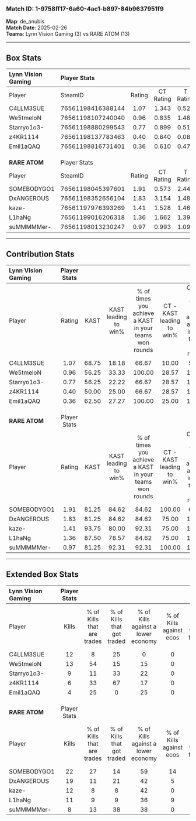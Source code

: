 ### Match ID: 1-9758ff17-6a60-4ac1-b897-84b9637951f9  
**Map**: de_anubis  
**Match Date**: 2025-02-26  
**Teams**: Lynn Vision Gaming (3) vs RARE ATOM (13)  

---  

## Box Stats  

| **Lynn Vision Gaming** | Player Stats      |        |           |          |       |       |       |         |        |      |     |
| :- | :- | :-: | :-: | :-: | :-: | :-: | :-: | :-: | :-: | :-: | :-: |
| Player                 | SteamID           | Rating | CT Rating | T Rating | KAST  |  ADR  | Kills | Assists | Deaths | K/D  | HS% |
| C4LLM3SUE              | 76561198416388144 |  1.07  |   1.343   |  0.529   | 68.75 | 85.8  |  12   |    3    |   13   | 0.92 | 33  |
| We5tmeloN              | 76561198107240040 |  0.96  |   0.835   |  1.486   | 56.25 | 65.8  |  13   |    2    |   13   | 1.00 | 53  |
| Starryo1o3-            | 76561198880299543 |  0.77  |   0.899   |  0.517   | 56.25 | 89.6  |   9   |    4    |   15   | 0.60 | 44  |
| z4KR1114               | 76561198137783463 |  0.40  |   0.640   |  0.086   | 50.00 | 45.2  |   6   |    1    |   15   | 0.40 | 50  |
| Emil1aQAQ              | 76561198816731401 |  0.36  |   0.610   |  0.479   | 62.50 | 43.5  |   4   |    4    |   16   | 0.25 | 25  |
|                        |                   |        |           |          |       |       |       |         |        |      |     |
|                        |                   |        |           |          |       |       |       |         |        |      |     |
|                        |                   |        |           |          |       |       |       |         |        |      |     |
| **RARE ATOM**          | Player Stats      |        |           |          |       |       |       |         |        |      |     |
| Player                 | SteamID           | Rating | CT Rating | T Rating | KAST  |  ADR  | Kills | Assists | Deaths | K/D  | HS% |
| SOMEBODYGO1            | 76561198045397601 |  1.91  |   0.573   |  2.445   | 81.25 | 113.5 |  22   |    0    |   9    | 2.44 | 63  |
| DxANGEROUS             | 76561198352656104 |  1.83  |   3.154   |  1.488   | 81.25 | 125.8 |  19   |    8    |   9    | 2.11 | 52  |
| kaze-                  | 76561197976393269 |  1.41  |   1.528   |  1.461   | 93.75 | 73.6  |  12   |    2    |   7    | 1.71 | 41  |
| L1haNg                 | 76561199016206318 |  1.36  |   1.662   |  1.394   | 87.50 | 90.4  |  11   |    7    |   8    | 1.38 | 81  |
| suMMMMMer-             | 76561198013230247 |  0.97  |   0.993   |  1.091   | 81.25 | 63.4  |   8   |    7    |   11   | 0.73 | 50  |
---  

## Contribution Stats  

| **Lynn Vision Gaming** | Player Stats |       |                      |                                                        |                           |                                                             |                          |                                                            |
| :- | :-: | :-: | :-: | :-: | :-: | :-: | :-: | :-: |
| Player                 |    Rating    | KAST  | KAST leading to win% | % of times you achieve a KAST in your teams won rounds | CT - KAST leading to win% | CT - % of times you achieve a KAST in your teams won rounds | T - KAST leading to win% | T - % of times you achieve a KAST in your teams won rounds |
| C4LLM3SUE              |     1.07     | 68.75 |        18.18         |                         66.67                          |           10.00           |                            50.00                            |          100.00          |                           100.00                           |
| We5tmeloN              |     0.96     | 56.25 |        33.33         |                         100.00                         |           28.57           |                           100.00                            |          50.00           |                           100.00                           |
| Starryo1o3-            |     0.77     | 56.25 |        22.22         |                         66.67                          |           28.57           |                           100.00                            |           0.00           |                            0.00                            |
| z4KR1114               |     0.40     | 50.00 |        25.00         |                         66.67                          |           28.57           |                           100.00                            |           0.00           |                            0.00                            |
| Emil1aQAQ              |     0.36     | 62.50 |        27.27         |                         100.00                         |           25.00           |                           100.00                            |          33.33           |                           100.00                           |
|                        |              |       |                      |                                                        |                           |                                                             |                          |                                                            |
|                        |              |       |                      |                                                        |                           |                                                             |                          |                                                            |
|                        |              |       |                      |                                                        |                           |                                                             |                          |                                                            |
| **RARE ATOM**          | Player Stats |       |                      |                                                        |                           |                                                             |                          |                                                            |
| Player                 |    Rating    | KAST  | KAST leading to win% | % of times you achieve a KAST in your teams won rounds | CT - KAST leading to win% | CT - % of times you achieve a KAST in your teams won rounds | T - KAST leading to win% | T - % of times you achieve a KAST in your teams won rounds |
| SOMEBODYGO1            |     1.91     | 81.25 |        84.62         |                         84.62                          |          100.00           |                            66.67                            |          81.82           |                           90.00                            |
| DxANGEROUS             |     1.83     | 81.25 |        84.62         |                         84.62                          |           75.00           |                           100.00                            |          88.89           |                           80.00                            |
| kaze-                  |     1.41     | 93.75 |        80.00         |                         92.31                          |           75.00           |                           100.00                            |          81.82           |                           90.00                            |
| L1haNg                 |     1.36     | 87.50 |        78.57         |                         84.62                          |           75.00           |                           100.00                            |          80.00           |                           80.00                            |
| suMMMMMer-             |     0.97     | 81.25 |        92.31         |                         92.31                          |          100.00           |                           100.00                            |          90.00           |                           90.00                            |
---  

## Extended Box Stats  

| **Lynn Vision Gaming** | Player Stats |                            |                            |                                    |                         |                              |                                 |        |                             |                                     |                          |                               |                            |
| :- | :-: | :-: | :-: | :-: | :-: | :-: | :-: | :-: | :-: | :-: | :-: | :-: | :-: |
| Player                 |    Kills     | % of Kills that are trades | % of Kills that got traded | % of Kills against a lower economy | % of Kills against ecos | % of Kills that are flawless | % of Kills that are close duels | Deaths | % of Deaths that get traded | % of Deaths against a lower economy | % of Deaths against ecos | % of Deaths that are flawless | % of Deaths that are close |
| C4LLM3SUE              |      12      |             8              |             25             |                 0                  |            0            |              33              |                0                |   13   |             15              |                 15                  |            0             |              69               |             0              |
| We5tmeloN              |      13      |             54             |             15             |                 15                 |            0            |              69              |                0                |   13   |              8              |                 15                  |            0             |              100              |             0              |
| Starryo1o3-            |      9       |             11             |             33             |                 22                 |            0            |              67              |                0                |   15   |              7              |                 13                  |            0             |              60               |             13             |
| z4KR1114               |      6       |             33             |             67             |                 17                 |            0            |              83              |               17                |   15   |             20              |                 13                  |            0             |              67               |             7              |
| Emil1aQAQ              |      4       |             25             |             0              |                 25                 |            0            |              75              |                0                |   16   |             31              |                 13                  |            0             |              56               |             6              |
|                        |              |                            |                            |                                    |                         |                              |                                 |        |                             |                                     |                          |                               |                            |
|                        |              |                            |                            |                                    |                         |                              |                                 |        |                             |                                     |                          |                               |                            |
|                        |              |                            |                            |                                    |                         |                              |                                 |        |                             |                                     |                          |                               |                            |
| **RARE ATOM**          | Player Stats |                            |                            |                                    |                         |                              |                                 |        |                             |                                     |                          |                               |                            |
| Player                 |    Kills     | % of Kills that are trades | % of Kills that got traded | % of Kills against a lower economy | % of Kills against ecos | % of Kills that are flawless | % of Kills that are close duels | Deaths | % of Deaths that get traded | % of Deaths against a lower economy | % of Deaths against ecos | % of Deaths that are flawless | % of Deaths that are close |
| SOMEBODYGO1            |      22      |             27             |             14             |                 59                 |           14            |              59              |                5                |   9    |             22              |                 33                  |            0             |              89               |             0              |
| DxANGEROUS             |      19      |             11             |             21             |                 42                 |            5            |              89              |                0                |   9    |             22              |                 56                  |            11            |              67               |             0              |
| kaze-                  |      12      |             8              |             8              |                 42                 |            0            |              75              |                8                |   7    |             29              |                 43                  |            0             |              57               |             0              |
| L1haNg                 |      11      |             9              |             9              |                 36                 |            9            |              55              |               18                |   8    |             38              |                 38                  |            0             |              50               |             13             |
| suMMMMMer-             |      8       |             13             |             38             |                 38                 |            0            |              63              |                0                |   11   |             27              |                 27                  |            0             |              45               |             0              |
